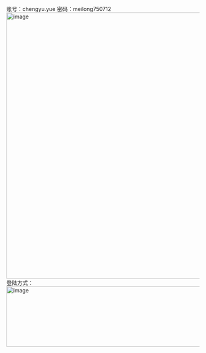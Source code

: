 账号：chengyu.yue
密码：meilong750712
<img width="809" height="696" alt="image" src="https://github.com/user-attachments/assets/22697e4d-6fde-4814-a777-dd86f48206da" />
登陆方式：
<img width="1514" height="158" alt="image" src="https://github.com/user-attachments/assets/62e99613-9b44-49b9-8dee-ea3ebd75e125" />
